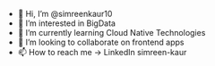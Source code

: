 - 👋 Hi, I’m @simreenkaur10
- 👀 I’m interested in BigData
- 🌱 I’m currently learning Cloud Native Technologies
- 💞️ I’m looking to collaborate on frontend apps
- 📫 How to reach me -> LinkedIn simreen-kaur

<!---
simreenkaur10/simreenkaur10 is a ✨ special ✨ repository because its `README.md` (this file) appears on your GitHub profile.
You can click the Preview link to take a look at your changes.
--->
